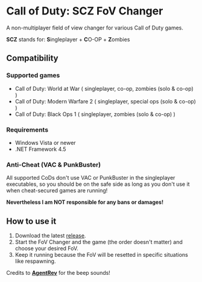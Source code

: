 # Call of Duty: SCZ FoV Changer
A non-multiplayer field of view changer for various Call of Duty games.

**SCZ** stands for: **S**ingleplayer + **C**O-OP + **Z**ombies

## Compatibility

### Supported games
- Call of Duty: World at War ( singleplayer, co-op, zombies (solo & co-op) )
- Call of Duty: Modern Warfare 2 ( singleplayer, special ops (solo & co-op) )
- Call of Duty: Black Ops 1 ( singleplayer, zombies (solo & co-op) )

### Requirements
- Windows Vista or newer
- .NET Framework 4.5


### Anti-Cheat (VAC & PunkBuster)
All supported CoDs don't use VAC or PunkBuster in the singleplayer executables, so you should be on the safe side as long as you don't use it when cheat-secured games are running! 

**Nevertheless I am NOT responsible for any bans or damages!**


## How to use it
1. Download the latest [release](https://github.com/marvinl97/CoD-SCZ-FoV-Changer/releases).
2. Start the FoV Changer and the game (the order doesn't matter) and choose your desired FoV. 
3. Keep it running because the FoV will be resetted in specific situations like respawning.


Credits to **[AgentRev](https://github.com/AgentRev)** for the beep sounds!
